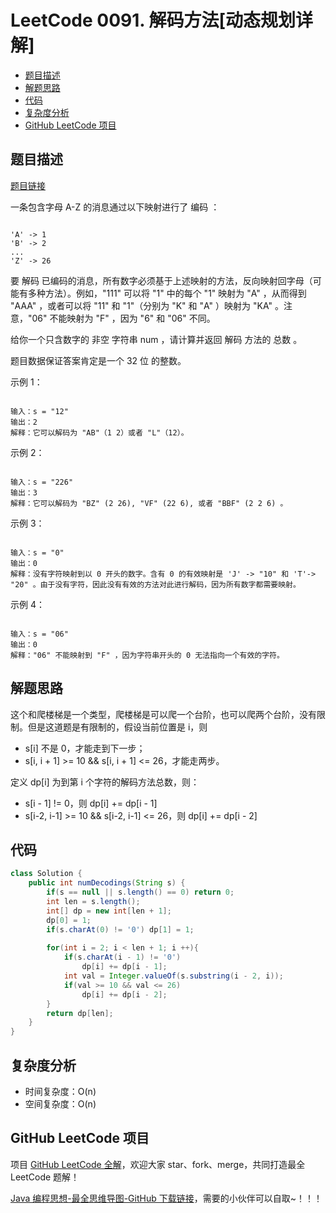 # LeetCode 0091. 解码方法\[动态规划详解]

* [题目描述](<LeetCode 0091. 解码方法\[动态规划详解].md#题目描述>)
* [解题思路](<LeetCode 0091. 解码方法\[动态规划详解].md#解题思路>)
* [代码](<LeetCode 0091. 解码方法\[动态规划详解].md#代码>)
* [复杂度分析](<LeetCode 0091. 解码方法\[动态规划详解].md#复杂度分析>)
* [GitHub LeetCode 项目](<LeetCode 0091. 解码方法\[动态规划详解].md#github-leetcode-项目>)

## 题目描述

[题目链接](https://leetcode-cn.com/problems/decode-ways/)

一条包含字母 A-Z 的消息通过以下映射进行了 编码 ：

```

'A' -> 1
'B' -> 2
...
'Z' -> 26

```

要 解码 已编码的消息，所有数字必须基于上述映射的方法，反向映射回字母（可能有多种方法）。例如，"111" 可以将 "1" 中的每个 "1" 映射为 "A" ，从而得到 "AAA" ，或者可以将 "11" 和 "1"（分别为 "K" 和 "A" ）映射为 "KA" 。注意，"06" 不能映射为 "F" ，因为 "6" 和 "06" 不同。

给你一个只含数字的 非空 字符串 num ，请计算并返回 解码 方法的 总数 。

题目数据保证答案肯定是一个 32 位 的整数。

&#x20;

示例 1：

```

输入：s = "12"
输出：2
解释：它可以解码为 "AB"（1 2）或者 "L"（12）。

```

示例 2：

```

输入：s = "226"
输出：3
解释：它可以解码为 "BZ" (2 26), "VF" (22 6), 或者 "BBF" (2 2 6) 。

```

示例 3：

```

输入：s = "0"
输出：0
解释：没有字符映射到以 0 开头的数字。含有 0 的有效映射是 'J' -> "10" 和 'T'-> "20" 。由于没有字符，因此没有有效的方法对此进行解码，因为所有数字都需要映射。

```

示例 4：

```

输入：s = "06"
输出：0
解释："06" 不能映射到 "F" ，因为字符串开头的 0 无法指向一个有效的字符。 

```

## 解题思路

这个和爬楼梯是一个类型，爬楼梯是可以爬一个台阶，也可以爬两个台阶，没有限制。但是这道题是有限制的，假设当前位置是 i，则

* s\[i] 不是 0，才能走到下一步；
* s\[i, i + 1] >= 10 && s\[i, i + 1] <= 26，才能走两步。

定义 dp\[i] 为到第 i 个字符的解码方法总数，则：

* s\[i - 1] != 0，则 dp\[i] += dp\[i - 1]
* s\[i-2, i-1] >= 10 && s\[i-2, i-1] <= 26，则 dp\[i] += dp\[i - 2]

## 代码

```java
class Solution {
    public int numDecodings(String s) {
        if(s == null || s.length() == 0) return 0;
        int len = s.length();
        int[] dp = new int[len + 1];
        dp[0] = 1;
        if(s.charAt(0) != '0') dp[1] = 1;
        
        for(int i = 2; i < len + 1; i ++){
            if(s.charAt(i - 1) != '0')
                dp[i] += dp[i - 1];
            int val = Integer.valueOf(s.substring(i - 2, i));
            if(val >= 10 && val <= 26)
                dp[i] += dp[i - 2];
        }
        return dp[len];
    }
}
```

## 复杂度分析

* 时间复杂度：O(n)
* 空间复杂度：O(n)

## GitHub LeetCode 项目

项目 [GitHub LeetCode 全解](https://github.com/LjyYano/LeetCode)，欢迎大家 star、fork、merge，共同打造最全 LeetCode 题解！

[Java 编程思想-最全思维导图-GitHub 下载链接](https://github.com/LjyYano/Thinking\_in\_Java\_MindMapping)，需要的小伙伴可以自取\~！！！
